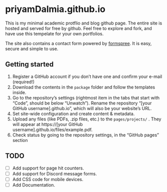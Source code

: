 # priyamDalmia.github.io

This is my minimal academic protflio and blog github page. The entire site is hosted and served for free by github. Feel free to explore and fork, and have use this tempelate for your own portfolios. 

The site also contains a contact form powered by [formspree](https://formspree.io/). It is easy, secure and simple to use. 


## Getting started

1. Register a GitHub account if you don’t have one and confirm your e-mail (required!)
2. Download the contents in the `package` folder and follow the templates inside.
3. Go to the repository’s settings (rightmost item in the tabs that start with “Code”, should be below “Unwatch”). Rename the repository “[your GitHub username].github.io”, which will also be your website’s URL.
4. Set site-wide configuration and create content & metadata.
5. Upload any files (like PDFs, .zip files, etc.) to the `pages/projects/` . They will appear at https://[your GitHub username].github.io/files/example.pdf.
6. Check status by going to the repository settings, in the “GitHub pages” section

## TODO

- [ ] Add support for page hit counters. 
- [ ] Add support for Discord message forms. 
- [ ] Add CSS code for mobile devices.
- [ ] Add Documentation. 
